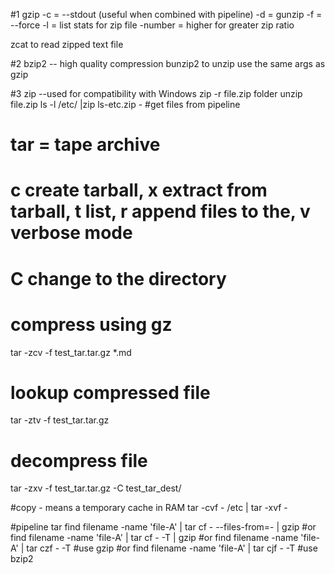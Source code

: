 #1 gzip
-c = --stdout (useful when combined with pipeline)
-d = gunzip
-f = --force
-l = list stats for zip file
-number = higher for greater zip ratio

zcat to read zipped text file

#2 bzip2 -- high quality compression
bunzip2 to unzip
use the same args as gzip

#3 zip  --used for compatibility with Windows
zip -r file.zip folder
unzip file.zip
ls -l /etc/ |zip ls-etc.zip - #get files from pipeline

# tar = tape archive
# c create tarball, x extract from tarball, t list, r append files to the, v verbose mode
# C change to the directory

# compress using gz
tar -zcv -f test_tar.tar.gz *.md

# lookup compressed file
tar -ztv -f test_tar.tar.gz 

# decompress file
tar -zxv -f test_tar.tar.gz  -C test_tar_dest/

#copy - means a temporary cache in RAM
tar -cvf - /etc | tar -xvf -

#pipeline tar
find filename -name 'file-A' | tar cf - --files-from=- | gzip
#or
find filename -name 'file-A' | tar cf - -T | gzip
#or
find filename -name 'file-A' | tar czf - -T #use gzip
#or
find filename -name 'file-A' | tar cjf - -T #use bzip2


